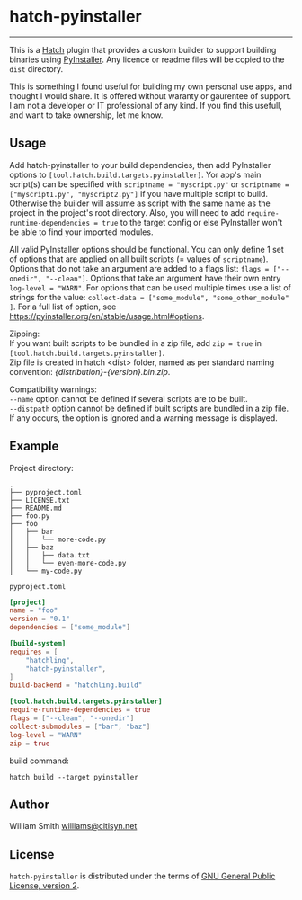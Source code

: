 # hatch-pyinstaller

-----

This is a [Hatch](https://hatch.pypa.io/latest/) plugin that provides
a custom builder to support building binaries using [PyInstaller](https://pyinstaller.org). Any licence or readme files will be copied to the `dist` directory.

This is something I found useful for building my own personal use apps, and thought I would share. It is offered without waranty or gaurentee of support. I am not a developer or IT professional of any kind. If you find this usefull, and want to take ownership, let me know. 

## Usage

Add hatch-pyinstaller to your build dependencies, then add PyInstaller options to `[tool.hatch.build.targets.pyinstaller]`. Yor app's main script(s) can be specified with `scriptname = "myscript.py"` or `scriptname = ["myscript1.py", "myscript2.py"]` if you have multiple script to build. Otherwise the builder will assume as script with the same name as the project in the project's root directory. Also, you will need to add `require-runtime-dependencies = true` to the target config or else PyInstaller won't be able to find your imported modules.

All valid PyInstaller options should be functional. You can only define 1 set of options that are applied on all built scripts (= values of `scriptname`). Options that do not take an argument are added to a flags list: `flags = ["--onedir", "--clean"]`. Options that take an argument have their own entry `log-level = "WARN"`. For options that can be used multiple times use a list of strings for the value: `collect-data = ["some_module", "some_other_module" ]`. For a full list of option, see https://pyinstaller.org/en/stable/usage.html#options.

Zipping:  
If you want built scripts to be bundled in a zip file, add `zip = true` in `[tool.hatch.build.targets.pyinstaller]`.  
Zip file is created in hatch \<dist\> folder, named as per standard naming convention: _{distribution}-{version}.bin.zip_.


Compatibility warnings:  
`--name` option cannot be defined if several scripts are to be built.  
`--distpath` option cannot be defined if built scripts are bundled in a zip file.  
If any occurs, the option is ignored and a warning message is displayed.

## Example

Project directory:
```
.
├── pyproject.toml
├── LICENSE.txt
├── README.md
├── foo.py
├── foo
│   ├── bar
│   │   └── more-code.py
│   ├── baz
│   │   ├── data.txt
│   │   └── even-more-code.py
│   └── my-code.py
```
`pyproject.toml`
```toml
[project]
name = "foo"
version = "0.1"
dependencies = ["some_module"]

[build-system]
requires = [
    "hatchling",
    "hatch-pyinstaller",
]
build-backend = "hatchling.build"

[tool.hatch.build.targets.pyinstaller]
require-runtime-dependencies = true
flags = ["--clean", "--onedir"]
collect-submodules = ["bar", "baz"]
log-level = "WARN"
zip = true
```
build command:
```
hatch build --target pyinstaller
```

## Author
William Smith <williams@citisyn.net>

## License
`hatch-pyinstaller` is distributed under the terms of [GNU General Public License, version 2](https://www.gnu.org/licenses/old-licenses/gpl-2.0.html).